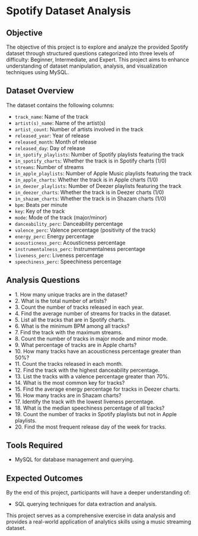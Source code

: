 <!DOCTYPE html>
<html lang="en">
<head>
    <meta charset="UTF-8">
    <meta name="viewport" content="width=device-width, initial-scale=1.0">
</head>
<body>
    <div class="container">
        <h1>Spotify Dataset Analysis</h1>
        <h2>Objective</h2>
        <p>The objective of this project is to explore and analyze the provided Spotify dataset through structured questions categorized into three levels of difficulty: Beginner, Intermediate, and Expert. This project aims to enhance understanding of dataset manipulation, analysis, and visualization techniques using MySQL.</p>
        <h2>Dataset Overview</h2>
        <p>The dataset contains the following columns:</p>
        <ul>
            <li><code>track_name</code>: Name of the track</li>
            <li><code>artist(s)_name</code>: Name of the artist(s)</li>
            <li><code>artist_count</code>: Number of artists involved in the track</li>
            <li><code>released_year</code>: Year of release</li>
            <li><code>released_month</code>: Month of release</li>
            <li><code>released_day</code>: Day of release</li>
            <li><code>in_spotify_playlists</code>: Number of Spotify playlists featuring the track</li>
            <li><code>in_spotify_charts</code>: Whether the track is in Spotify charts (1/0)</li>
            <li><code>streams</code>: Number of streams</li>
            <li><code>in_apple_playlists</code>: Number of Apple Music playlists featuring the track</li>
            <li><code>in_apple_charts</code>: Whether the track is in Apple charts (1/0)</li>
            <li><code>in_deezer_playlists</code>: Number of Deezer playlists featuring the track</li>
            <li><code>in_deezer_charts</code>: Whether the track is in Deezer charts (1/0)</li>
            <li><code>in_shazam_charts</code>: Whether the track is in Shazam charts (1/0)</li>
            <li><code>bpm</code>: Beats per minute</li>
            <li><code>key</code>: Key of the track</li>
            <li><code>mode</code>: Mode of the track (major/minor)</li>
            <li><code>danceability_perc</code>: Danceability percentage</li>
            <li><code>valence_perc</code>: Valence percentage (positivity of the track)</li>
            <li><code>energy_perc</code>: Energy percentage</li>
            <li><code>acousticness_perc</code>: Acousticness percentage</li>
            <li><code>instrumentalness_perc</code>: Instrumentalness percentage</li>
            <li><code>liveness_perc</code>: Liveness percentage</li>
            <li><code>speechiness_perc</code>: Speechiness percentage</li>
        </ul>
        <h2>Analysis Questions</h2>
        <ul>
            <li>1. How many unique tracks are in the dataset?</li> 
            <li>2. What is the total number of artists? </li>
            <li>3. Count the number of tracks released in each year. </li>
            <li>4. Find the average number of streams for tracks in the dataset.</li>
            <li>5. List all the tracks that are in Spotify charts.</li> 
            <li>6. What is the minimum BPM among all tracks? </li>
            <li>7. Find the track with the maximum streams. </li>
            <li>8. Count the number of tracks in major mode and minor mode.</li>
            <li>9. What percentage of tracks are in Apple charts? </li>
            <li>10. How many tracks have an acousticness percentage greater than 50%? </li>
            <li>11. Count the tracks released in each month. </li>
            <li>12. Find the track with the highest danceability percentage.</li>
            <li>13. List the tracks with a valence percentage greater than 70%.</li>
            <li>14. What is the most common key for tracks? </li>
            <li>15. Find the average energy percentage for tracks in Deezer charts. </li>
            <li>16. How many tracks are in Shazam charts? </li>
            <li>17. Identify the track with the lowest liveness percentage.</li>
            <li>18. What is the median speechiness percentage of all tracks? </li>
            <li>19. Count the number of tracks in Spotify playlists but not in Apple playlists. </li>
            <li>20. Find the most frequent release day of the week for tracks.</li>
        </ul>
        <h2>Tools Required</h2>
        <ul>
            <li>MySQL for database management and querying.</li>
        </ul>
        <h2>Expected Outcomes</h2>
        <p>By the end of this project, participants will have a deeper understanding of:</p>
        <ul>
            <li>SQL querying techniques for data extraction and analysis.</li>
        </ul>
        <p>This project serves as a comprehensive exercise in data analysis and provides a real-world application of analytics skills using a music streaming dataset.</p>
    </div>
</body>
</html>
